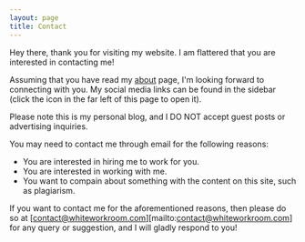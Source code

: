 ```yaml
---
layout: page
title: Contact
---
```


Hey there, thank you for visiting my website. I am flattered that you are interested in contacting me!

Assuming that you have read my <a rel="author" href="{{baseurl}}/about">about</a> page, I'm looking forward to connecting with you. My social media links can be found in the sidebar (click the icon in the far left of this page to open it).

Please note this is my personal blog, and I DO NOT accept guest posts or advertising inquiries.

You may need to contact me through email for the following reasons:

* You are interested in hiring me to work for you.
* You are interested in working with me.
* You want to compain about something with the content on this site, such as plagiarism.

If you want to contact me for the aforementioned reasons, then please do so at [contact@whiteworkroom.com][mailto:contact@whiteworkroom.com] for any query or suggestion, and I will gladly respond to you!